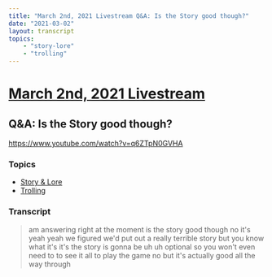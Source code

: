 ```yaml
---
title: "March 2nd, 2021 Livestream Q&A: Is the Story good though?"
date: "2021-03-02"
layout: transcript
topics:
    - "story-lore"
    - "trolling"
---
```

# [March 2nd, 2021 Livestream](../2021-03-02.md)
## Q&A: Is the Story good though?
https://www.youtube.com/watch?v=q6ZTpN0GVHA

### Topics
* [Story & Lore](../topics/story-lore.md)
* [Trolling](../topics/trolling.md)

### Transcript

> am answering right at the moment is the story good though no it's yeah yeah we figured we'd put out a really terrible story but you know what it's it's the story is gonna be uh uh optional so you won't even need to to see it all to play the game no but it's actually good all the way through
